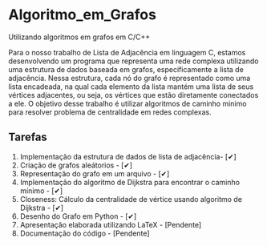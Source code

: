 # Algoritmo_em_Grafos
Utilizando algoritmos em grafos em C/C++

Para o nosso trabalho de Lista de Adjacência em linguagem C, estamos desenvolvendo um programa que representa uma rede complexa utilizando uma estrutura de dados baseada em grafos, especificamente a lista de adjacência. Nessa estrutura, cada nó do grafo é representado como uma lista encadeada, na qual cada elemento da lista mantém uma lista de seus vértices adjacentes, ou seja, os vértices que estão diretamente conectados a ele. O objetivo desse trabalho é utilizar algoritmos de caminho minimo para resolver problema de centralidade em redes complexas.

## Tarefas
1. Implementação da estrutura de dados de lista de adjacência- [✔]
2. Criação de grafos aleátorios - [✔]
3. Representação do grafo em um arquivo - [✔]
4. Implementação do algoritmo de Dijkstra para encontrar o caminho mínimo - [✔]
5. Closeness: Cálculo da centralidade de vértice usando algoritmo de Dijkstra - [✔]
6. Desenho do Grafo em Python - [✔]
7. Apresentação elaborada utilizando LaTeX - [Pendente]
8. Documentação do código - [Pendente]
